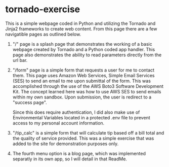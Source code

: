 # tornado-exercise
This is a simple webpage coded in Python and utilizing the Tornado and Jinja2 frameworks to create web content.  From
this page there are a few navigatible pages as outlined below.

1) "/" page is a splash page that demonstrates the working of a basic webpage created by Tornado and a
    Python coded app handler.  This page also demonstrates the ability to read parameters directly from the 
    url bar.
    
2) "/form" page is a simple form that requests a user for me to contact them.  This page uses Amazon Web Services,
    Simple Email Services (SES) to send an email to me upon submittal of the form.  This was accomplished through the
    use of the AWS Boto3 Software Development Kit.  The concept learned here was how to use AWS SES to send emails 
    within my own sandbox.  Upon submission, the user is redirect to a "success page".
    
    Since this does require authentication, I did also make use of Environmental Variables located in a protected .env file
    to prevent access to my personal account information.
    
3) "/tip_calc" is a simple form that will calculate tip based off a bill total and the quality of service provided.  This
    was a simple exercise that was added to the site for demonstration purposes only.
    
4) The fourth menu option is a blog page, which was implemented separatly in its own app, so I will detail in that ReadMe.